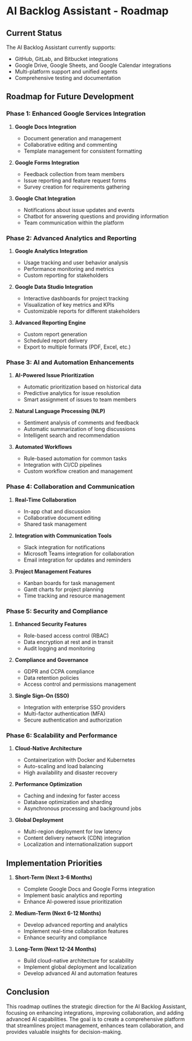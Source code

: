 




# AI Backlog Assistant - Roadmap

## Current Status

The AI Backlog Assistant currently supports:
- GitHub, GitLab, and Bitbucket integrations
- Google Drive, Google Sheets, and Google Calendar integrations
- Multi-platform support and unified agents
- Comprehensive testing and documentation

## Roadmap for Future Development

### Phase 1: Enhanced Google Services Integration

1. **Google Docs Integration**
   - Document generation and management
   - Collaborative editing and commenting
   - Template management for consistent formatting

2. **Google Forms Integration**
   - Feedback collection from team members
   - Issue reporting and feature request forms
   - Survey creation for requirements gathering

3. **Google Chat Integration**
   - Notifications about issue updates and events
   - Chatbot for answering questions and providing information
   - Team communication within the platform

### Phase 2: Advanced Analytics and Reporting

1. **Google Analytics Integration**
   - Usage tracking and user behavior analysis
   - Performance monitoring and metrics
   - Custom reporting for stakeholders

2. **Google Data Studio Integration**
   - Interactive dashboards for project tracking
   - Visualization of key metrics and KPIs
   - Customizable reports for different stakeholders

3. **Advanced Reporting Engine**
   - Custom report generation
   - Scheduled report delivery
   - Export to multiple formats (PDF, Excel, etc.)

### Phase 3: AI and Automation Enhancements

1. **AI-Powered Issue Prioritization**
   - Automatic prioritization based on historical data
   - Predictive analytics for issue resolution
   - Smart assignment of issues to team members

2. **Natural Language Processing (NLP)**
   - Sentiment analysis of comments and feedback
   - Automatic summarization of long discussions
   - Intelligent search and recommendation

3. **Automated Workflows**
   - Rule-based automation for common tasks
   - Integration with CI/CD pipelines
   - Custom workflow creation and management

### Phase 4: Collaboration and Communication

1. **Real-Time Collaboration**
   - In-app chat and discussion
   - Collaborative document editing
   - Shared task management

2. **Integration with Communication Tools**
   - Slack integration for notifications
   - Microsoft Teams integration for collaboration
   - Email integration for updates and reminders

3. **Project Management Features**
   - Kanban boards for task management
   - Gantt charts for project planning
   - Time tracking and resource management

### Phase 5: Security and Compliance

1. **Enhanced Security Features**
   - Role-based access control (RBAC)
   - Data encryption at rest and in transit
   - Audit logging and monitoring

2. **Compliance and Governance**
   - GDPR and CCPA compliance
   - Data retention policies
   - Access control and permissions management

3. **Single Sign-On (SSO)**
   - Integration with enterprise SSO providers
   - Multi-factor authentication (MFA)
   - Secure authentication and authorization

### Phase 6: Scalability and Performance

1. **Cloud-Native Architecture**
   - Containerization with Docker and Kubernetes
   - Auto-scaling and load balancing
   - High availability and disaster recovery

2. **Performance Optimization**
   - Caching and indexing for faster access
   - Database optimization and sharding
   - Asynchronous processing and background jobs

3. **Global Deployment**
   - Multi-region deployment for low latency
   - Content delivery network (CDN) integration
   - Localization and internationalization support

## Implementation Priorities

1. **Short-Term (Next 3-6 Months)**
   - Complete Google Docs and Google Forms integration
   - Implement basic analytics and reporting
   - Enhance AI-powered issue prioritization

2. **Medium-Term (Next 6-12 Months)**
   - Develop advanced reporting and analytics
   - Implement real-time collaboration features
   - Enhance security and compliance

3. **Long-Term (Next 12-24 Months)**
   - Build cloud-native architecture for scalability
   - Implement global deployment and localization
   - Develop advanced AI and automation features

## Conclusion

This roadmap outlines the strategic direction for the AI Backlog Assistant, focusing on enhancing integrations, improving collaboration, and adding advanced AI capabilities. The goal is to create a comprehensive platform that streamlines project management, enhances team collaboration, and provides valuable insights for decision-making.





